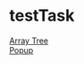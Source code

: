 # testTask

<a href="https://ryazyk.github.io/arrayTree/"> Array Tree</a><br>
<a href="https://ryazyk.github.io/popup/"> Popup</a>
